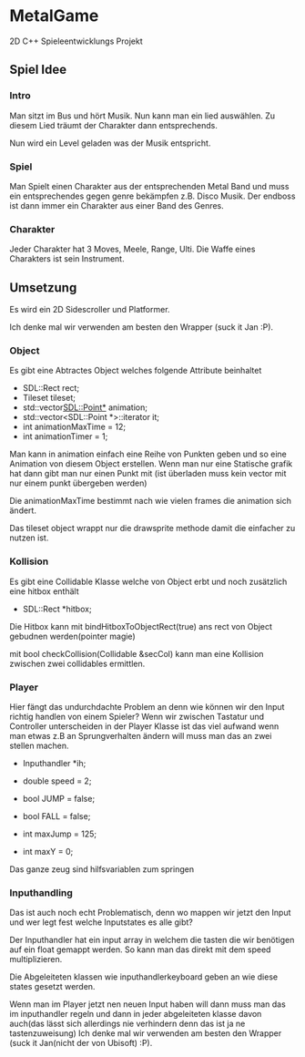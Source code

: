 # MetalGame
2D C++ Spieleentwicklungs Projekt

## Spiel Idee

### Intro
Man sitzt im Bus und hört Musik.
Nun kann man ein lied auswählen.
Zu diesem Lied träumt der Charakter dann entsprechends.

Nun wird ein Level geladen was der Musik entspricht.

### Spiel
Man Spielt einen Charakter aus der entsprechenden Metal Band und muss ein entsprechendes gegen genre bekämpfen z.B. Disco Musik.
Der endboss ist dann immer ein Charakter aus einer Band des Genres.

### Charakter
Jeder Charakter hat 3 Moves, Meele, Range, Ulti.
Die Waffe eines Charakters ist sein Instrument.

## Umsetzung
Es wird ein 2D Sidescroller und Platformer.

Ich denke mal wir verwenden am besten den Wrapper (suck it Jan :P).

### Object
Es gibt eine Abtractes Object welches folgende Attribute beinhaltet

* SDL::Rect rect;
* Tileset tileset;
* std::vector<SDL::Point*> animation;
* std::vector<SDL::Point *>::iterator it;
* int animationMaxTime = 12; 
* int animationTimer = 1;

Man kann in animation einfach eine Reihe von Punkten geben und so eine Animation von diesem Object erstellen.
Wenn man nur eine Statische grafik hat dann gibt man nur einen Punkt mit (ist überladen muss kein vector mit nur einem punkt übergeben werden)

Die animationMaxTime bestimmt nach wie vielen frames die animation sich ändert.

Das tileset object wrappt nur die drawsprite methode damit die einfacher zu nutzen ist.

### Kollision
Es gibt eine Collidable Klasse welche von Object erbt und noch zusätzlich eine hitbox enthält

* SDL::Rect *hitbox;

Die Hitbox kann mit bindHitboxToObjectRect(true) ans rect von Object gebudnen werden(pointer magie)

mit bool checkCollision(Collidable &secCol) kann man eine Kollision zwischen zwei collidables ermittlen.

### Player
Hier fängt das undurchdachte Problem an denn wie können wir den Input richtig handlen von einem Spieler?
Wenn wir zwischen Tastatur und Controller unterscheiden in der Player Klasse ist das viel aufwand wenn man etwas z.B an Sprungverhalten ändern will
muss man das an zwei stellen machen.

* Inputhandler *ih;
* double speed = 2;

* bool JUMP = false;
* bool FALL = false;
* int maxJump = 125;
* int maxY = 0;

Das ganze zeug sind hilfsvariablen zum springen

### Inputhandling
Das ist auch noch echt Problematisch, denn wo mappen wir jetzt den Input und wer legt fest welche Inputstates es alle gibt?

Der Inputhandler hat ein input array in welchem die tasten die wir benötigen auf ein float gemappt werden.
So kann man das direkt mit dem speed multiplizieren.

Die Abgeleiteten klassen wie inputhandlerkeyboard geben an wie diese states gesetzt werden.

Wenn man im Player jetzt nen neuen Input haben will dann muss man das im inputhandler regeln und dann in jeder abgeleiteten klasse davon auch(das lässt sich allerdings nie verhindern denn das ist ja ne tastenzuweisung)
Ich denke mal wir verwenden am besten den Wrapper (suck it Jan(nicht der von Ubisoft) :P).
